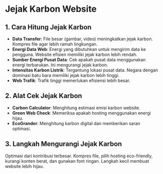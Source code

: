 # Jejak Karbon Website

## 1. Cara Hitung Jejak Karbon

-   **Data Transfer**: File besar (gambar, video) meningkatkan jejak karbon. Kompres file agar lebih ramah lingkungan.
-   **Energi Data Web**: Energi yang dibutuhkan untuk mengirim data ke pengguna. Website efisien memiliki jejak karbon lebih rendah.
-   **Sumber Energi Pusat Data**: Cek apakah pusat data menggunakan energi terbarukan. Ini mengurangi jejak karbon.
-   **Intensitas Karbon Listrik**: Tergantung lokasi pusat data. Negara dengan dominasi batu bara memiliki jejak karbon lebih tinggi.
-   **Web Trafik**: Trafik tinggi memerlukan efisiensi lebih besar.

## 2. Alat Cek Jejak Karbon

-   **Carbon Calculator**: Menghitung estimasi emisi karbon website.
-   **Green Web Check**: Memeriksa apakah hosting menggunakan energi hijau.
-   **EcoGrander**: Menghitung karbon digital dan memberikan saran optimasi.

## 3. Langkah Mengurangi Jejak Karbon

Optimasi dari kontribusi terbesar. Kompres file, pilih hosting eco-friendly, kurangi konten berat, dan gunakan font ringan. Langkah kecil membuat website lebih hijau.
